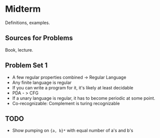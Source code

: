 # Midterm

Definitions, examples.

## Sources for Problems

Book, lecture. 

## Problem Set 1

* A few regular properties combined &rarr; Regular Language
* Any finite language is regular
* If you can write a program for it, it's likely at least decidable
* PDA - > CFG
* If a unary language is regular, it has to become periodic at some point.
* Co-recognizable: Complement is turing recognizable


## TODO

* Show pumping on `{a, b}*` with equal number of a's and b's
